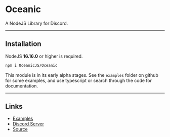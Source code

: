 # Oceanic
<!--[![NPM version](https://img.shields.io/npm/v/oceanic.svg?style=flat-square&color=informational)](https://npmjs.com/package/oceanic)-->
A NodeJS Library for Discord.

<hr>

## Installation
NodeJS **16.16.0** or higher is required.

```sh
npm i OceanicJS/Oceanic
```

This module is in its early alpha stages. See the `examples` folder on github for some examples, and use typescript or search through the code for documentation.

<hr>

## Links
* [Examples](https://github.com/DonovanDMC/Oceanic/tree/dev/examples)
* [Discord Server](https://discord.gg/xZ4AhdYrf9)
* [Source](https://github.com/DonovanDMC/Oceanic)
